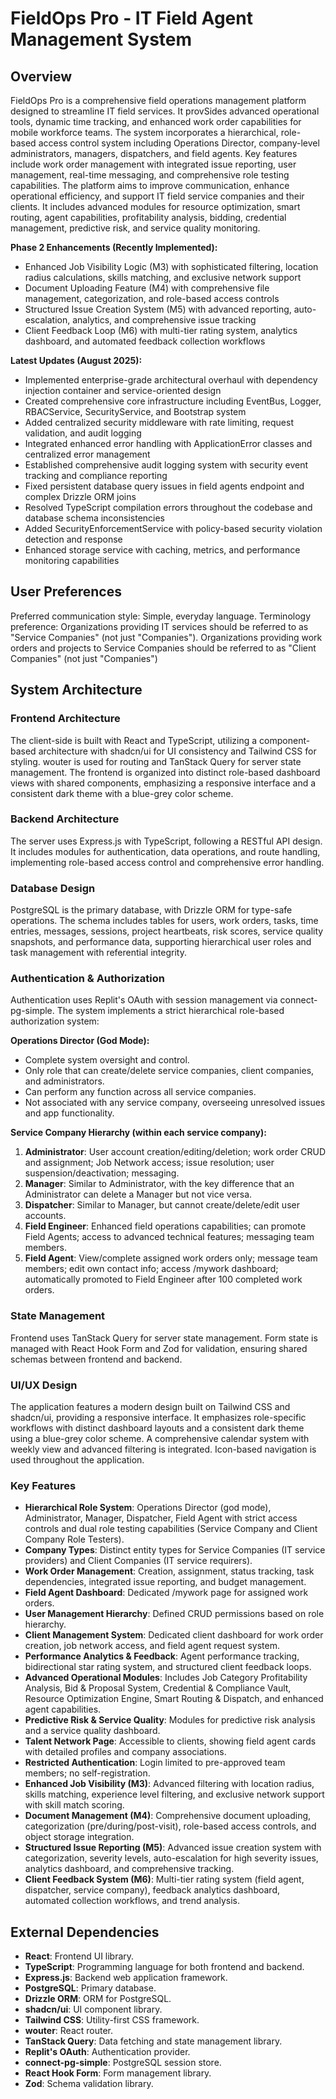 # FieldOps Pro - IT Field Agent Management System

## Overview
FieldOps Pro is a comprehensive field operations management platform designed to streamline IT field services. It provSides advanced operational tools, dynamic time tracking, and enhanced work order capabilities for mobile workforce teams. The system incorporates a hierarchical, role-based access control system including Operations Director, company-level administrators, managers, dispatchers, and field agents. Key features include work order management with integrated issue reporting, user management, real-time messaging, and comprehensive role testing capabilities. The platform aims to improve communication, enhance operational efficiency, and support IT field service companies and their clients. It includes advanced modules for resource optimization, smart routing, agent capabilities, profitability analysis, bidding, credential management, predictive risk, and service quality monitoring.

**Phase 2 Enhancements (Recently Implemented):**
- Enhanced Job Visibility Logic (M3) with sophisticated filtering, location radius calculations, skills matching, and exclusive network support
- Document Uploading Feature (M4) with comprehensive file management, categorization, and role-based access controls
- Structured Issue Creation System (M5) with advanced reporting, auto-escalation, analytics, and comprehensive issue tracking
- Client Feedback Loop (M6) with multi-tier rating system, analytics dashboard, and automated feedback collection workflows

**Latest Updates (August 2025):**
- Implemented enterprise-grade architectural overhaul with dependency injection container and service-oriented design
- Created comprehensive core infrastructure including EventBus, Logger, RBACService, SecurityService, and Bootstrap system
- Added centralized security middleware with rate limiting, request validation, and audit logging
- Integrated enhanced error handling with ApplicationError classes and centralized error management
- Established comprehensive audit logging system with security event tracking and compliance reporting
- Fixed persistent database query issues in field agents endpoint and complex Drizzle ORM joins
- Resolved TypeScript compilation errors throughout the codebase and database schema inconsistencies
- Added SecurityEnforcementService with policy-based security violation detection and response
- Enhanced storage service with caching, metrics, and performance monitoring capabilities

## User Preferences
Preferred communication style: Simple, everyday language.
Terminology preference: Organizations providing IT services should be referred to as "Service Companies" (not just "Companies"). Organizations providing work orders and projects to Service Companies should be referred to as "Client Companies" (not just "Companies")

## System Architecture

### Frontend Architecture
The client-side is built with React and TypeScript, utilizing a component-based architecture with shadcn/ui for UI consistency and Tailwind CSS for styling. wouter is used for routing and TanStack Query for server state management. The frontend is organized into distinct role-based dashboard views with shared components, emphasizing a responsive interface and a consistent dark theme with a blue-grey color scheme.

### Backend Architecture
The server uses Express.js with TypeScript, following a RESTful API design. It includes modules for authentication, data operations, and route handling, implementing role-based access control and comprehensive error handling.

### Database Design
PostgreSQL is the primary database, with Drizzle ORM for type-safe operations. The schema includes tables for users, work orders, tasks, time entries, messages, sessions, project heartbeats, risk scores, service quality snapshots, and performance data, supporting hierarchical user roles and task management with referential integrity.

### Authentication & Authorization
Authentication uses Replit's OAuth with session management via connect-pg-simple. The system implements a strict hierarchical role-based authorization system:

**Operations Director (God Mode):**
- Complete system oversight and control.
- Only role that can create/delete service companies, client companies, and administrators.
- Can perform any function across all service companies.
- Not associated with any service company, overseeing unresolved issues and app functionality.

**Service Company Hierarchy (within each service company):**
1. **Administrator**: User account creation/editing/deletion; work order CRUD and assignment; Job Network access; issue resolution; user suspension/deactivation; messaging.
2. **Manager**: Similar to Administrator, with the key difference that an Administrator can delete a Manager but not vice versa.
3. **Dispatcher**: Similar to Manager, but cannot create/delete/edit user accounts.
4. **Field Engineer**: Enhanced field operations capabilities; can promote Field Agents; access to advanced technical features; messaging team members.
5. **Field Agent**: View/complete assigned work orders only; message team members; edit own contact info; access /mywork dashboard; automatically promoted to Field Engineer after 100 completed work orders.

### State Management
Frontend uses TanStack Query for server state management. Form state is managed with React Hook Form and Zod for validation, ensuring shared schemas between frontend and backend.

### UI/UX Design
The application features a modern design built on Tailwind CSS and shadcn/ui, providing a responsive interface. It emphasizes role-specific workflows with distinct dashboard layouts and a consistent dark theme using a blue-grey color scheme. A comprehensive calendar system with weekly view and advanced filtering is integrated. Icon-based navigation is used throughout the application.

### Key Features
- **Hierarchical Role System**: Operations Director (god mode), Administrator, Manager, Dispatcher, Field Agent with strict access controls and dual role testing capabilities (Service Company and Client Company Role Testers).
- **Company Types**: Distinct entity types for Service Companies (IT service providers) and Client Companies (IT service requirers).
- **Work Order Management**: Creation, assignment, status tracking, task dependencies, integrated issue reporting, and budget management.
- **Field Agent Dashboard**: Dedicated /mywork page for assigned work orders.
- **User Management Hierarchy**: Defined CRUD permissions based on role hierarchy.
- **Client Management System**: Dedicated client dashboard for work order creation, job network access, and field agent request system.
- **Performance Analytics & Feedback**: Agent performance tracking, bidirectional star rating system, and structured client feedback loops.
- **Advanced Operational Modules**: Includes Job Category Profitability Analysis, Bid & Proposal System, Credential & Compliance Vault, Resource Optimization Engine, Smart Routing & Dispatch, and enhanced agent capabilities.
- **Predictive Risk & Service Quality**: Modules for predictive risk analysis and a service quality dashboard.
- **Talent Network Page**: Accessible to clients, showing field agent cards with detailed profiles and company associations.
- **Restricted Authentication**: Login limited to pre-approved team members; no self-registration.
- **Enhanced Job Visibility (M3)**: Advanced filtering with location radius, skills matching, experience level filtering, and exclusive network support with skill match scoring.
- **Document Management (M4)**: Comprehensive document uploading, categorization (pre/during/post-visit), role-based access controls, and object storage integration.
- **Structured Issue Reporting (M5)**: Advanced issue creation system with categorization, severity levels, auto-escalation for high severity issues, analytics dashboard, and comprehensive tracking.
- **Client Feedback System (M6)**: Multi-tier rating system (field agent, dispatcher, service company), feedback analytics dashboard, automated collection workflows, and trend analysis.

## External Dependencies
- **React**: Frontend UI library.
- **TypeScript**: Programming language for both frontend and backend.
- **Express.js**: Backend web application framework.
- **PostgreSQL**: Primary database.
- **Drizzle ORM**: ORM for PostgreSQL.
- **shadcn/ui**: UI component library.
- **Tailwind CSS**: Utility-first CSS framework.
- **wouter**: React router.
- **TanStack Query**: Data fetching and state management library.
- **Replit's OAuth**: Authentication provider.
- **connect-pg-simple**: PostgreSQL session store.
- **React Hook Form**: Form management library.
- **Zod**: Schema validation library.